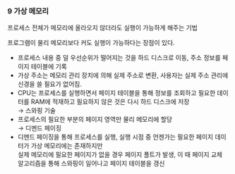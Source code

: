 ### 9 가상 메모리

프로세스 전체가 메모리에 올라오지 않더라도 실행이 가능하게 해주는 기법

프로그램이 물리 메모리보다 커도 실행이 가능하다는 장점이 있다.

- 프로세스 내용 중 덜 우선순위가 떨어지는 것을 하드 디스크로 이동, 주소 정보를 페이지 테이블에 기록
- 가상 주소는 메모리 관리 장치에 의해 실제 주소로 변환, 사용자는 실제 주소 관리에 신경을 쓸 필요가 없어짐.
- CPU는 프로세스를 실행하면서 페이지 테이블을 통해 정보를 조회하고 필요한 데이터를 RAM에 적재하고 필요하지 않은 것은 다시 하드 디스크에 저장</br>→ 스와핑 기술
- 프로세스의 필요한 부분의 페이지 영역만 물리 메모리에 할당 </br> → 디멘드 페이징
- 디멘드 페이징을 통해 프로세스를 실행, 실행 시점 중 언젠가는 필요한 페이지 데이터가 가상 메모리에는 존재하지만</br>실제 메모리에 필요한 페이지가 없을 경우 페이지 폴트가 발생, 이 때 페이지 교체 알고리즘을 통해 스와핑이 일어나고 페이지 테이블을 갱신 